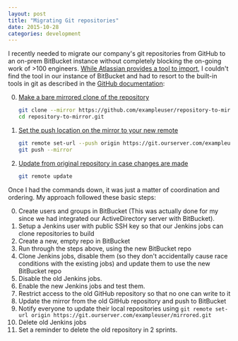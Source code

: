 ```yaml
---
layout: post
title: "Migrating Git repositories"
date: 2015-10-28
categories: development
---
```


I recently needed to migrate our company's git repositories from GitHub to an on-prem BitBucket instance without 
completely blocking the on-going work of >100 engineers.  [While Atlassian provides a tool to import][bb-tool], I 
couldn't find the tool in our instance of BitBucket and had to resort to the built-in tools in git as described in the 
[GitHub documentation][gh-docs]:

0. [Make a bare mirrored clone of the repository][git-clone]

    ```sh
    git clone --mirror https://github.com/exampleuser/repository-to-mirror.git
    cd repository-to-mirror.git
    ```
    
0. [Set the push location on the mirror to your new remote][git-push]

    ```sh
    git remote set-url --push origin https://git.ourserver.com/exampleuser/mirrored.git
    git push --mirror
    ```

0. [Update from original repository in case changes are made][git-remote]

    ```sh
    git remote update
    ```

Once I had the commands down, it was just a matter of coordination and ordering.  My approach followed these basic steps:

0. Create users and groups in BitBucket (This was actually done for my since we had integrated our ActiveDirectory server 
with BitBucket).
0. Setup a Jenkins user with public SSH key so that our Jenkins jobs can clone repositories to build
0. Create a new, empty repo in BitBucket
0. Run through the steps above, using the new BitBucket repo
0. Clone Jenkins jobs, disable them (so they don't accidentally cause race conditions with the existing jobs) and update 
them to use the new BitBucket repo
0. Disable the old Jenkins jobs.
0. Enable the new Jenkins jobs and test them.
0. Restrict access to the old GitHub repository so that no one can write to it
0. Update the mirror from the old GitHub repository and push to BitBucket
0. Notify everyone to update their local repositories using `git remote set-url origin https://git.ourserver.com/exampleuser/mirrored.git`
0. Delete old Jenkins jobs
0. Set a reminder to delete the old repository in 2 sprints.

[bb-tool]: https://confluence.atlassian.com/bitbucket/import-code-from-an-existing-project-259358821.html#Importcodefromanexistingproject-Importfromahostingsiteorprojectusingtheimporter
[gh-docs]: https://help.github.com/articles/duplicating-a-repository/
[git-clone]: https://git-scm.com/docs/git-clone
[git-push]: https://git-scm.com/docs/git-push
[git-remote]: https://git-scm.com/docs/git-remote